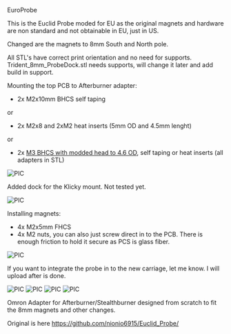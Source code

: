 EuroProbe

This is the Euclid Probe moded for EU as the original magnets and hardware are non standard and not obtainable in EU, just in US.

Changed are the magnets to 8mm South and North pole.

All STL's have correct print orientation and no need for supports. 
Trident_8mm_ProbeDock.stl needs supports, will change it later and add build in support.

Mounting the top PCB to Afterburner adapter:
- 2x M2x10mm BHCS self taping 

or

- 2x M2x8 and 2xM2 heat inserts (5mm OD and 4.5mm lenght)

or

- 2x [M3 BHCS with modded head to 4.6 OD](https://github.com/VoronMods/V1/blob/main/Euro_Probe/Images/PIC_5.png), self taping or heat inserts (all adapters in STL)

![PIC](Images/PIC_6.png)

Added dock for the Klicky mount. Not tested yet.

![PIC](Images/PIC_8.png)

Installing magnets:
- 4x M2x5mm FHCS 
- 4x M2 nuts, you can also just screw direct in to the PCB. There is enough friction to hold it secure as PCS is glass fiber.

![PIC](Images/PIC_7.png)

If you want to integrate the probe in to the new carriage, let me know. I will upload after is done.


![PIC](Images/PIC_2.png)
![PIC](Images/PIC_3.png)
![PIC](Images/PIC4.png)
![PIC](Images/PIC_5.png)

Omron Adapter for Afterburner/Stealthburner designed from scratch to fit the 8mm magnets and other changes.

Original is here
https://github.com/nionio6915/Euclid_Probe/
